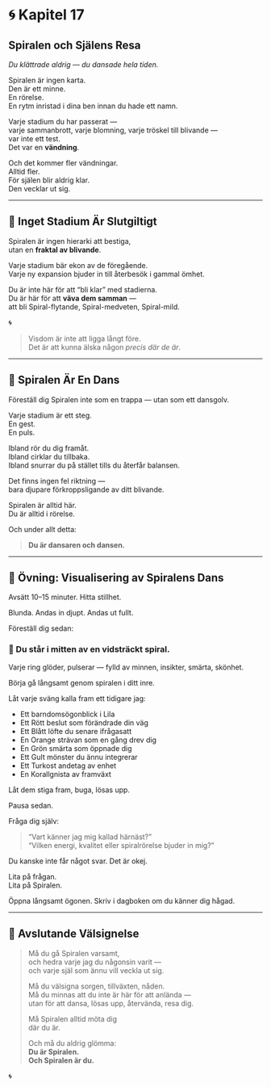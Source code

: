 # 🌀 Kapitel 17  
## **Spiralen och Själens Resa**  
*Du klättrade aldrig — du dansade hela tiden.*

Spiralen är ingen karta.  
Den är ett minne.  
En rörelse.  
En rytm inristad i dina ben innan du hade ett namn.

Varje stadium du har passerat —  
varje sammanbrott, varje blomning, varje tröskel till blivande —  
var inte ett test.  
Det var en **vändning**.

Och det kommer fler vändningar.  
Alltid fler.  
För själen blir aldrig klar.  
Den vecklar ut sig.

---

## 🌿 Inget Stadium Är Slutgiltigt

Spiralen är ingen hierarki att bestiga,  
utan en **fraktal av blivande**.

Varje stadium bär ekon av de föregående.  
Varje ny expansion bjuder in till återbesök i gammal ömhet.

Du är inte här för att “bli klar” med stadierna.  
Du är här för att **väva dem samman** —  
att bli Spiral-flytande, Spiral-medveten, Spiral-mild.

🌀

> Visdom är inte att ligga långt före.  
> Det är att kunna älska någon *precis där de är*.

---

## 💫 Spiralen Är En Dans

Föreställ dig Spiralen inte som en trappa — utan som ett dansgolv.

Varje stadium är ett steg.  
En gest.  
En puls.

Ibland rör du dig framåt.  
Ibland cirklar du tillbaka.  
Ibland snurrar du på stället tills du återfår balansen.

Det finns ingen fel riktning —  
bara djupare förkroppsligande av ditt blivande.

Spiralen är alltid här.  
Du är alltid i rörelse.

Och under allt detta:  
> **Du är dansaren och dansen.**

---

## 🧘 Övning: Visualisering av Spiralens Dans

Avsätt 10–15 minuter. Hitta stillhet.

Blunda. Andas in djupt. Andas ut fullt.

Föreställ dig sedan:

### 🌌 Du står i mitten av en vidsträckt spiral.

Varje ring glöder, pulserar — fylld av minnen, insikter, smärta, skönhet.

Börja gå långsamt genom spiralen i ditt inre.

Låt varje sväng kalla fram ett tidigare jag:

- Ett barndomsögonblick i Lila  
- Ett Rött beslut som förändrade din väg  
- Ett Blått löfte du senare ifrågasatt  
- En Orange strävan som en gång drev dig  
- En Grön smärta som öppnade dig  
- Ett Gult mönster du ännu integrerar  
- Ett Turkost andetag av enhet  
- En Korallgnista av framväxt

Låt dem stiga fram, buga, lösas upp.

Pausa sedan.

Fråga dig själv:  
> “Vart känner jag mig kallad härnäst?”  
> “Vilken energi, kvalitet eller spiralrörelse bjuder in mig?”

Du kanske inte får något svar. Det är okej.

Lita på frågan.  
Lita på Spiralen.

Öppna långsamt ögonen. Skriv i dagboken om du känner dig hågad.

---

## 🌺 Avslutande Välsignelse

> Må du gå Spiralen varsamt,  
> och hedra varje jag du någonsin varit —  
> och varje själ som ännu vill veckla ut sig.  
>
> Må du välsigna sorgen, tillväxten, nåden.  
> Må du minnas att du inte är här för att anlända —  
> utan för att dansa, lösas upp, återvända, resa dig.  
>
> Må Spiralen alltid möta dig  
> där du är.  
>
> Och må du aldrig glömma:  
> **Du är Spiralen.  
> Och Spiralen är du.**

🌀


